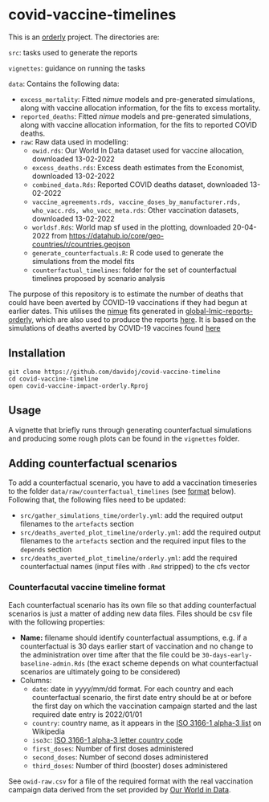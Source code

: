 # covid-vaccine-timelines

This is an [orderly](https://github.com/vimc/orderly) project. The
directories are:

`src`: tasks used to generate the reports

`vignettes`: guidance on running the tasks

`data`: Contains the following data:

-   `excess_mortality`: Fitted *nimue* models and pre-generated
    simulations, along with vaccine allocation information, for the fits
    to excess mortality.
-   `reported_deaths`: Fitted *nimue* models and pre-generated
    simulations, along with vaccine allocation information, for the fits
    to reported COVID deaths.
-   `raw`: Raw data used in modelling:
    -   `owid.rds`: Our World In Data dataset used for vaccine
        allocation, downloaded 13-02-2022
    -   `excess_deaths.rds`: Excess death estimates from the Economist,
        downloaded 13-02-2022
    -   `combined_data.Rds`: Reported COVID deaths dataset, downloaded
        13-02-2022
    -   `vaccine_agreements.rds, vaccine_doses_by_manufacturer.rds, who_vacc.rds, who_vacc_meta.rds`:
        Other vaccination datasets, downloaded 13-02-2022
    -   `worldsf.Rds`: World map sf used in the plotting, downloaded
        20-04-2022 from
        <https://datahub.io/core/geo-countries/r/countries.geojson>
    -   `generate_counterfactuals.R`: R code used to generate the
        simulations from the model fits
    -   `counterfactual_timelines`: folder for the set of counterfactual timelines proposed by scenario analysis


The purpose of this repository is to estimate the number of deaths that
could have been averted by COVID-19 vaccinations if they had begun at earlier dates. This utilises the
[nimue](https://github.com/mrc-ide/nimue) fits generated in
[global-lmic-reports-orderly](https://github.com/mrc-ide/global-lmic-reports-orderly),
which are also used to produce the reports
[here](https://mrc-ide.github.io/global-lmic-reports/). It is based on the simulations of
deaths averted by COVID-19 vaccines found [here](https://github.com/mrc-ide/covid-vaccine-impact-orderly)

## Installation

    git clone https://github.com/davidoj/covid-vaccine-timeline
    cd covid-vaccine-timeline
    open covid-vaccine-impact-orderly.Rproj

## Usage

A vignette that briefly runs through generating counterfactual simulations and producing some rough plots can be found in the `vignettes` folder.

## Adding counterfactual scenarios

To add a counterfactual scenario, you have to add a vaccination timeseries to the folder `data/raw/counterfactual_timelines` (see [format](#counterfactual-vaccine-timeline-format) below). Following that, the following files need to be updated:

 - `src/gather_simulations_time/orderly.yml`: add the required output filenames to the `artefacts` section
 - `src/deaths_averted_plot_timeline/orderly.yml`: add the required output filenames to the `artefacts` section
 and the required input files to the `depends` section
 - `src/deaths_averted_plot_timeline/orderly.yml`: add the required counterfactual names (input files with `.Rmd` stripped) to the cfs vector

### Counterfacutal vaccine timeline format

Each counterfactual scenario has its own file so that adding counterfactual scenarios is just a matter of adding new data files. Files should be csv file with the following properties:
 -  **Name:** filename should identify counterfactual assumptions, e.g. if a counterfactual is 30 days earlier start of vaccination and no change to the administration over time after that the file could be `30-days-early-baseline-admin.Rds` (the exact scheme depends on what counterfactual scenarios are ultimately going to be considered)
 - Columns:
    - `date`: date in yyyy/mm/dd format. For each country and each counterfactual scenario, the first date entry should be at or before the first day on which the vaccination campaign started and the last required date entry is 2022/01/01
    - `country`: country name, as it appears in the [ISO 3166-1 alpha-3 list](https://en.wikipedia.org/wiki/ISO_3166-1_alpha-3#Current_codes) on Wikipedia
    - `iso3c`: [ISO 3166-1 alpha-3 letter country code](https://en.wikipedia.org/wiki/ISO_3166-1_alpha-3)
    - `first_doses`: Number of first doses administered
    - `second_doses`: Number of second doses administered
    - `third_doses`: Number of third (booster) doses administered

See `owid-raw.csv` for a file of the required format with the real vaccination campaign data derived from the set provided by [Our World in Data](https://github.com/owid/covid-19-data/tree/master/public/data/vaccinations).

